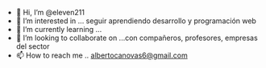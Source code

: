 - 👋 Hi, I’m @eleven211
- 👀 I’m interested in ... seguir aprendiendo desarrollo y programación web
- 🌱 I’m currently learning ...
- 💞️ I’m looking to collaborate on ...con compañeros, profesores, empresas del sector
- 📫 How to reach me .. albertocanovas6@gmail.com

<!---
eleven211/eleven211 is a ✨ special ✨ repository because its `README.md` (this file) appears on your GitHub profile.
You can click the Preview link to take a look at your changes.
--->

